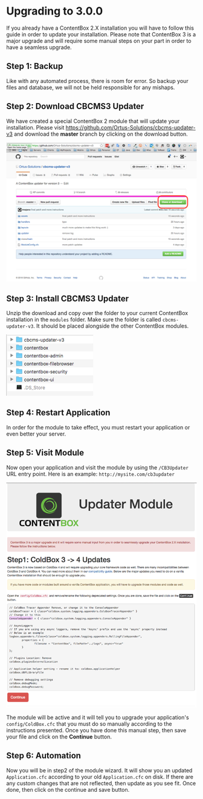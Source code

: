 # Upgrading to 3.0.0

If you already have a ContentBox 2.X installation you will have to follow this guide in order to update your installation.  Please note that ContentBox 3 is a major upgrade and will require some manual steps on your part in order to have a seamless upgrade.

## Step 1: Backup
Like with any automated process, there is room for error. So backup your files and database, we will not be held responsible for any mishaps.

## Step 2: Download CBCMS3 Updater
We have created a special ContentBox 2 module that will update your installation.  Please visit https://github.com/Ortus-Solutions/cbcms-updater-v3 and download the **master** branch by clicking on the download button.

<img src="images/cb3updater-github.png">

## Step 3: Install CBCMS3 Updater

Unzip the download and copy over the folder to your current ContentBox installation in the `modules` folder.  Make sure the folder is called `cbcms-updater-v3`. It should be placed alongside the other ContentBox modules.

<img src="images/cb3updater-module.png">

## Step 4: Restart Application
In order for the module to take effect, you must restart your application or even better your server.  

## Step 5: Visit Module
Now open your application and visit the module by using the `/CB3Updater` URL entry point.  Here is an example: `http://mysite.com/cb3updater`

<img src="images/cb3updater-step1.png">

The module will be active and it will tell you to upgrade your application's `config/ColdBox.cfc` that you must do so manually according to the instructions presented.  Once you have done this manual step, then save your file and click on the **Continue** button.

## Step 6: Automation
Now you will be in step2 of the module wizard.  It will show you an updated `Application.cfc` according to your old `Application.cfc` on disk.  If there are any custom changes that are not reflected, then update as you see fit.  Once done, then click on the continue and save button.